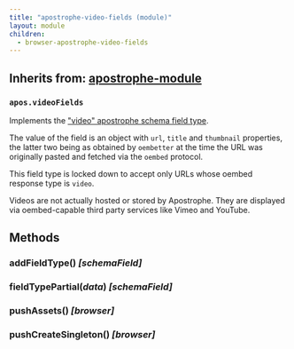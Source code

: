 ```yaml
---
title: "apostrophe-video-fields (module)"
layout: module
children:
  - browser-apostrophe-video-fields
---
```

## Inherits from: [apostrophe-module](../apostrophe-module/index.html)
### `apos.videoFields`
Implements the ["video" apostrophe schema field type](../../tutorials/getting-started/schema-guide.html).

The value of the field is an object with `url`, `title` and `thumbnail` properties, the latter
two being as obtained by `oembetter` at the time the URL was originally pasted and fetched
via the `oembed` protocol.

This field type is locked down to accept only URLs whose oembed response type
is `video`.

Videos are not actually hosted or stored by Apostrophe. They are displayed via
oembed-capable third party services like Vimeo and YouTube.


## Methods
### addFieldType() *[schemaField]*

### fieldTypePartial(*data*) *[schemaField]*

### pushAssets() *[browser]*

### pushCreateSingleton() *[browser]*

